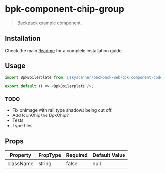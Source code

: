 # bpk-component-chip-group

> Backpack example component.

## Installation

Check the main [Readme](https://github.com/skyscanner/backpack#usage) for a complete installation guide.

## Usage

```ts
import BpkBoilerplate from '@skyscanner/backpack-web/bpk-component-code';

export default () => <BpkBoilerplate />;
```

### TODO

- Fix onImage with rail type shadows being cut off.
- Add IconChip the BpkChip?
- Tests
- Type files

## Props

| Property  | PropType | Required | Default Value |
| --------- | -------- | -------- | ------------- |
| className | string   | false    | null          |
